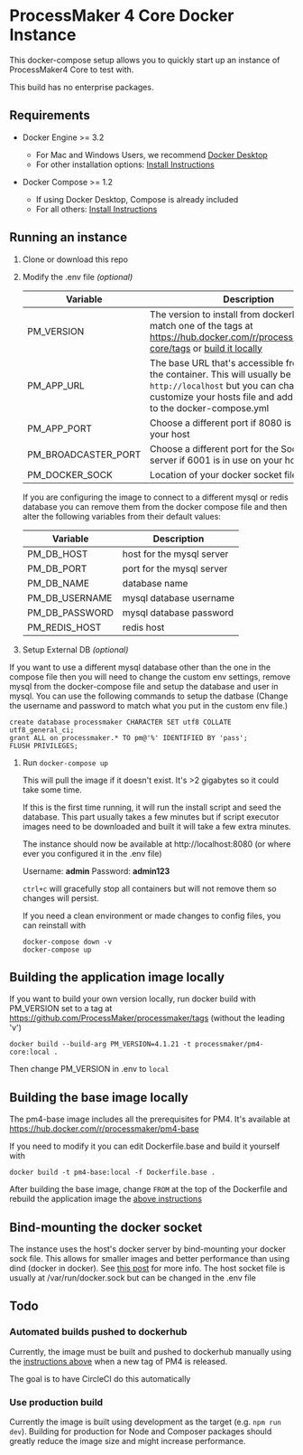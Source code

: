 # ProcessMaker 4 Core Docker Instance

This docker-compose setup allows you to quickly start up an instance of ProcessMaker4 Core to test with.

This build has no enterprise packages.

## Requirements
- Docker Engine >= 3.2
  - For Mac and Windows Users, we recommend [Docker Desktop](https://www.docker.com/products/docker-desktop)
  - For other installation options: [Install Instructions](https://docs.docker.com/engine/install/)

- Docker Compose >= 1.2
  - If using Docker Desktop, Compose is already included
  - For all others: [Install Instructions](https://docs.docker.com/compose/install/)

## Running an instance

1. Clone or download this repo

1. Modify the .env file *(optional)*

   | Variable | Description |
   | --- | --- |
   | PM_VERSION | The version to install from dockerhub. Must match one of the tags at https://hub.docker.com/r/processmaker/pm4-core/tags or [build it locally](#building-the-application-image-locally)|
   | PM_APP_URL | The base URL that's accessible from outside the container. This will usually be `http://localhost` but you can change it if you customize your hosts file and add `extra_hosts` to the docker-compose.yml |
   | PM_APP_PORT | Choose a different port if 8080 is in use on your host |
   | PM_BROADCASTER_PORT | Choose a different port for the Socket.io server if 6001 is in use on your host |
   | PM_DOCKER_SOCK | Location of your docker socket file. See [note](#bind-mounting-the-docker-socket) |

   If you are configuring the image to connect to a different mysql or redis database you can remove them from the docker compose file and then alter the following variables from their default values:

   | Variable | Description |
   | --- | --- |
   | PM_DB_HOST | host for the mysql server |
   | PM_DB_PORT | port for the mysql server |
   | PM_DB_NAME | database name |
   | PM_DB_USERNAME | mysql database username |
   | PM_DB_PASSWORD | mysql database password |
   | PM_REDIS_HOST | redis host |


1. Setup External DB *(optional)*

  If you want to use a different mysql database other than the one in the compose file then you will need to change the custom env settings, remove mysql from the docker-compose file and setup the database and user in mysql. You can use the following commands to setup the datbase (Change the username and password to match what you put in the custom env file.)

  ```
  create database processmaker CHARACTER SET utf8 COLLATE utf8_general_ci;
  grant ALL on processmaker.* TO pm@'%' IDENTIFIED BY 'pass';
  FLUSH PRIVILEGES;
  ```

1. Run `docker-compose up`

   This will pull the image if it doesn't exist. It's >2 gigabytes so it could take some time.

   If this is the first time running, it will run the install script and seed the database.
   This part usually takes a few minutes but if script executor images need to be downloaded and built it will take a few extra minutes.

   The instance should now be available at http://localhost:8080 (or where ever you configured it in the .env file)

   Username: **admin** Password: **admin123**

   `ctrl+c` will gracefully stop all containers but will not remove them so changes will persist.

   If you need a clean environment or made changes to config files, you can reinstall with
   ```
   docker-compose down -v
   docker-compose up
   ```

## Building the application image locally
If you want to build your own version locally, run docker build with PM_VERSION set to a tag at https://github.com/ProcessMaker/processmaker/tags (without the leading 'v')
```
docker build --build-arg PM_VERSION=4.1.21 -t processmaker/pm4-core:local .
```
Then change PM_VERSION in .env to `local`

## Building the base image locally
The pm4-base image includes all the prerequisites for PM4. It's available at https://hub.docker.com/r/processmaker/pm4-base

If you need to modify it you can edit Dockerfile.base and build it yourself with
```
docker build -t pm4-base:local -f Dockerfile.base .
```
After building the base image, change `FROM` at the top of the Dockerfile and rebuild the application image the [above instructions](#building-the-application-image-locally)

## Bind-mounting the docker socket
The instance uses the host's docker server by bind-mounting your docker sock file.
This allows for smaller images and better performance than using dind (docker in docker).
See [this post](http://jpetazzo.github.io/2015/09/03/do-not-use-docker-in-docker-for-ci/) for more info.
The host socket file is usually at /var/run/docker.sock but can be changed in the .env file

## Todo

### Automated builds pushed to dockerhub

Currently, the image must be built and pushed to dockerhub manually using the
[instructions above](#building-the-application-image-locally) when a new tag of PM4
is released.

The goal is to have CircleCI do this automatically


### Use production build

Currently the image is built using development as the target (e.g. `npm run dev`). Building for production for Node and Composer packages
should greatly reduce the image size and might increase performance.
